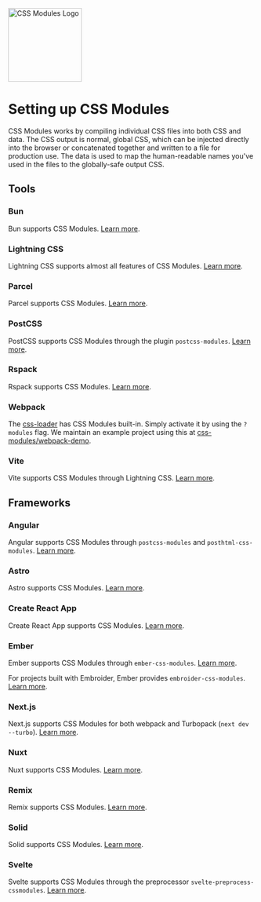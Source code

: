 <picture>
  <source media="(prefers-color-scheme: dark)" srcset="https://github.com/css-modules/css-modules/assets/9113740/f0de16c6-aee2-4fb7-8752-bf400cc5145e">
  <source media="(prefers-color-scheme: light)" srcset="https://raw.githubusercontent.com/css-modules/logos/master/css-modules-logo.png">
  <img alt="CSS Modules Logo" src="https://raw.githubusercontent.com/css-modules/logos/master/css-modules-logo.png" width="150" height="150">
</picture>

# Setting up CSS Modules

CSS Modules works by compiling individual CSS files into both CSS and data. The CSS output is normal, global CSS, which can be injected directly into the browser or concatenated together and written to a file for production use. The data is used to map the human-readable names you've used in the files to the globally-safe output CSS.

## Tools

### Bun

Bun supports CSS Modules. [Learn more](https://bun.sh/docs/bundler).

### Lightning CSS

Lightning CSS supports almost all features of CSS Modules. [Learn more](https://lightningcss.dev/css-modules.html).

### Parcel

Parcel supports CSS Modules. [Learn more](https://parceljs.org/languages/css/#css-modules).

### PostCSS

PostCSS supports CSS Modules through the plugin `postcss-modules`. [Learn more](https://www.npmjs.com/package/postcss-modules).

### Rspack

Rspack supports CSS Modules. [Learn more](https://www.rspack.dev/guide/language-support#css-modules).

### Webpack

The [css-loader](https://github.com/webpack/css-loader) has CSS Modules built-in. Simply activate it by using the `?modules` flag. We maintain an example project using this at [css-modules/webpack-demo](https://css-modules.github.io/webpack-demo/).

### Vite

Vite supports CSS Modules through Lightning CSS. [Learn more](https://vitejs.dev/guide/features#css-modules).

## Frameworks

### Angular

Angular supports CSS Modules through `postcss-modules` and `posthtml-css-modules`. [Learn more](https://angularindepth.com/posts/1294/angular-css-modules).

### Astro

Astro supports CSS Modules. [Learn more](https://docs.astro.build/en/guides/styling/).

### Create React App

Create React App supports CSS Modules. [Learn more](https://create-react-app.dev/docs/adding-a-css-modules-stylesheet/).

### Ember

Ember supports CSS Modules through `ember-css-modules`. [Learn more](https://github.com/salsify/ember-css-modules).

For projects built with Embroider, Ember provides `embroider-css-modules`. [Learn more](https://github.com/ijlee2/embroider-css-modules).

### Next.js

Next.js supports CSS Modules for both webpack and Turbopack (`next dev --turbo`). [Learn more](https://nextjs.org/docs/app/building-your-application/styling/css-modules).

### Nuxt

Nuxt supports CSS Modules. [Learn more](https://nuxt.com/docs/getting-started/styling#css-modules).

### Remix

Remix supports CSS Modules. [Learn more](https://remix.run/docs/en/main/styling/css-modules).

### Solid

Solid supports CSS Modules. [Learn more](https://docs.solidjs.com/guides/how-to-guides/styling-in-solid/css-modules).

### Svelte

Svelte supports CSS Modules through the preprocessor `svelte-preprocess-cssmodules`. [Learn more](https://github.com/micantoine/svelte-preprocess-cssmodules).
